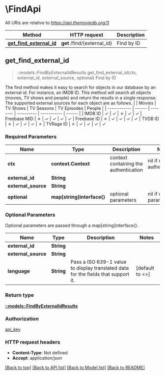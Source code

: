# \FindApi

All URIs are relative to *https://api.themoviedb.org/3*

Method | HTTP request | Description
------------- | ------------- | -------------
[**get_find_external_id**](FindApi.md#get_find_external_id) | **get** /find/{external_id} | Find by ID



## get_find_external_id

> ::models::FindByExternalIdResults get_find_external_id(ctx, external_id, external_source, optional)
Find by ID

The find method makes it easy to search for objects in our database by an external id. For instance, an IMDB ID.  This method will search all objects (movies, TV shows and people) and return the results in a single response.  The supported external sources for each object are as follows.  |              | Movies | TV Shows | TV Seasons | TV Episodes | People | | ------------ | ------ | -------- | ---------- | ----------- | ------ | | IMDB ID      | ✓      | ✓        | ✗          | ✓           | ✓ | Freebase MID | ✗      | ✓        | ✓          | ✓           | ✓ | Freebase ID  | ✗      | ✓        | ✓          | ✓           | ✓ | TVDB ID      | ✗      | ✓        | ✓          | ✓           | ✗ | TVRage ID    | ✗      | ✓        | ✓          | ✓           | ✓ 

### Required Parameters


Name | Type | Description  | Notes
------------- | ------------- | ------------- | -------------
 **ctx** | **context.Context** | context containing the authentication | nil if no authentication
  **external_id** | **String**|  | 
  **external_source** | **String**|  | 
 **optional** | **map[string]interface{}** | optional parameters | nil if no parameters

### Optional Parameters

Optional parameters are passed through a map[string]interface{}.

Name | Type | Description  | Notes
------------- | ------------- | ------------- | -------------
 **external_id** | **String**|  | 
 **external_source** | **String**|  | 
 **language** | **String**| Pass a ISO 639-1 value to display translated data for the fields that support it. | [default to <<language>>]

### Return type

[**::models::FindByExternalIdResults**](FindByExternalIdResults.md)

### Authorization

[api_key](../README.md#api_key)

### HTTP request headers

- **Content-Type**: Not defined
- **Accept**: application/json

[[Back to top]](#) [[Back to API list]](../README.md#documentation-for-api-endpoints) [[Back to Model list]](../README.md#documentation-for-models) [[Back to README]](../README.md)
